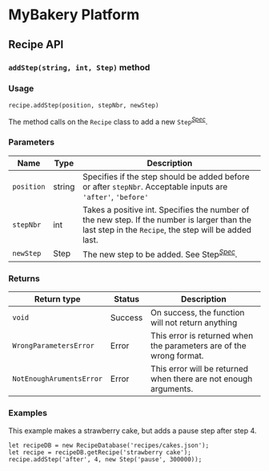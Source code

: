 # MyBakery Platform

## Recipe API

### `addStep(string, int, Step)` method

### Usage

`recipe.addStep(position, stepNbr, newStep)`

The method calls on the `Recipe` class to add a new `Step`<sup><cite>[Spec][1]</cite></sup>.

### Parameters

|Name | Type | Description |
|---------|--------|-------------|
|`position`| string | Specifies if the step should be added before or after `stepNbr`. Acceptable inputs are `'after'`, `'before'` |
|`stepNbr`| int | Takes a positive int. Specifies the number of the new step. If the number is larger than the last step in the `Recipe`, the step will be added last. |
|`newStep`| Step | The new step to be added. See Step<sup><cite>[Spec][1]</cite></sup>.

### Returns

|Return type | Status | Description |
|---------|--------|-------------|
|`void`| Success | On success, the function will not return anything|
|`WrongParametersError`| Error | This error is returned when the parameters are of the wrong format. |
|`NotEnoughArumentsError` | Error | This error will be returned when there are not enough arguments. |

### Examples

This example makes a strawberry cake, but adds a pause step after step 4.
```
let recipeDB = new RecipeDatabase('recipes/cakes.json');
let recipe = recipeDB.getRecipe('strawberry cake');
recipe.addStep('after', 4, new Step('pause', 300000));
```


[1]: #